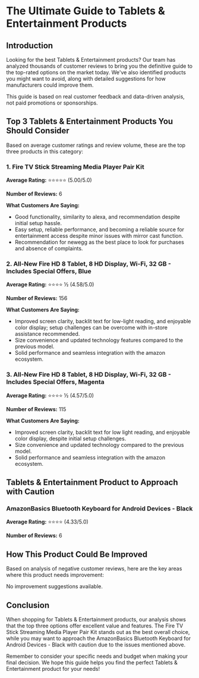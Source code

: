 # The Ultimate Guide to Tablets & Entertainment Products


## Introduction

Looking for the best Tablets & Entertainment products? Our team has analyzed thousands of customer reviews to bring you the definitive guide to the top-rated options on the market today. We've also identified products you might want to avoid, along with detailed suggestions for how manufacturers could improve them.

This guide is based on real customer feedback and data-driven analysis, not paid promotions or sponsorships.

## Top 3 Tablets & Entertainment Products You Should Consider

Based on average customer ratings and review volume, these are the top three products in this category:

### 1. Fire TV Stick Streaming Media Player Pair Kit

**Average Rating:** ⭐⭐⭐⭐⭐ (5.00/5.0)

**Number of Reviews:** 6

**What Customers Are Saying:**

- Good functionality, similarity to alexa, and recommendation despite initial setup hassle.
- Easy setup, reliable performance, and becoming a reliable source for entertainment access despite minor issues with mirror cast function.
- Recommendation for newegg as the best place to look for purchases and absence of complaints.

### 2. All-New Fire HD 8 Tablet, 8 HD Display, Wi-Fi, 32 GB - Includes Special Offers, Blue

**Average Rating:** ⭐⭐⭐⭐ ½ (4.58/5.0)

**Number of Reviews:** 156

**What Customers Are Saying:**

- Improved screen clarity, backlit text for low-light reading, and enjoyable color display; setup challenges can be overcome with in-store assistance recommended.
- Size convenience and updated technology features compared to the previous model.
- Solid performance and seamless integration with the amazon ecosystem.

### 3. All-New Fire HD 8 Tablet, 8 HD Display, Wi-Fi, 32 GB - Includes Special Offers, Magenta

**Average Rating:** ⭐⭐⭐⭐ ½ (4.57/5.0)

**Number of Reviews:** 115

**What Customers Are Saying:**

- Improved screen clarity, backlit text for low light reading, and enjoyable color display, despite initial setup challenges.
- Size convenience and updated technology compared to the previous model.
- Solid performance and seamless integration with the amazon ecosystem.

## Tablets & Entertainment Product to Approach with Caution

### AmazonBasics Bluetooth Keyboard for Android Devices - Black

**Average Rating:** ⭐⭐⭐⭐ (4.33/5.0)

**Number of Reviews:** 6

## How This Product Could Be Improved

Based on analysis of negative customer reviews, here are the key areas where this product needs improvement:

No improvement suggestions available.

## Conclusion


When shopping for Tablets & Entertainment products, our analysis shows that the top three options offer excellent value and features. The Fire TV Stick Streaming Media Player Pair Kit stands out as the best overall choice, while you may want to approach the AmazonBasics Bluetooth Keyboard for Android Devices - Black with caution due to the issues mentioned above.

Remember to consider your specific needs and budget when making your final decision. We hope this guide helps you find the perfect Tablets & Entertainment product for your needs!
